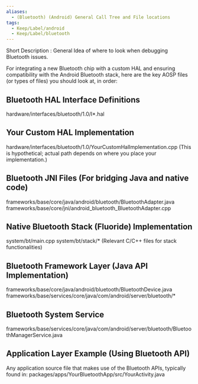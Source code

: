 ```yaml
---
aliases:
  - (Bluetooth) (Android) General Call Tree and File locations
tags:
  - Keep/Label/android
  - Keep/Label/bluetooth
---
```


Short Description : General Idea of where to look when debugging Bluetooth issues. 



For integrating a new Bluetooth chip with a custom HAL and ensuring compatibility with the Android Bluetooth stack, here are the key AOSP files (or types of files) you should look at, in order:

Bluetooth HAL Interface Definitions
--------------------------------------------------------------
hardware/interfaces/bluetooth/1.0/I*.hal


Your Custom HAL Implementation
------------------------------------------------------------------
hardware/interfaces/bluetooth/1.0/YourCustomHalImplementation.cpp (This is hypothetical; actual path depends on where you place your implementation.)


Bluetooth JNI Files (For bridging Java and native code)
------------------------------------------------------------------------------------------
frameworks/base/core/java/android/bluetooth/BluetoothAdapter.java
frameworks/base/core/jni/android_bluetooth_BluetoothAdapter.cpp


Native Bluetooth Stack (Fluoride) Implementation
---------------------------------------------------------------------------------
system/bt/main.cpp
system/bt/stack/* (Relevant C/C++ files for stack functionalities)


Bluetooth Framework Layer (Java API Implementation)
------------------------------------------------------------------------------------------
frameworks/base/core/java/android/bluetooth/BluetoothDevice.java
frameworks/base/services/core/java/com/android/server/bluetooth/*


Bluetooth System Service
-------------------------------------------------------------
frameworks/base/services/core/java/com/android/server/bluetooth/BluetoothManagerService.java


Application Layer Example (Using Bluetooth API)
--------------------------------------------------------------------------------
Any application source file that makes use of the Bluetooth APIs, typically found in:
packages/apps/YourBluetoothApp/src/YourActivity.java
